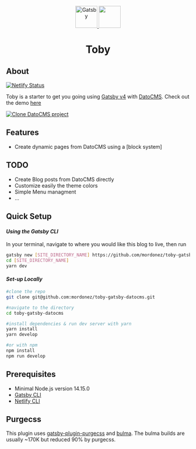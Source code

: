 <p align="center">
  <a href="https://www.gatsbyjs.com">
    <img alt="Gatsby" src="https://www.gatsbyjs.com/Gatsby-Monogram.svg" width="60" />
  </a>
  <a href="https://www.datocms.com/">
    <img src="https://www.datocms.com/images/full_logo.svg" height="60">
  </a>
</p>
<h1 align="center">
  Toby
</h1>

## About

[![Netlify Status](https://api.netlify.com/api/v1/badges/d4373723-f401-428b-bda5-7d561e092c60/deploy-status)](https://app.netlify.com/sites/toby-gatsby-datocms/deploys)

Toby is a starter to get you going using [Gatsby v4](https://www.gatsbyjs.org/) with [DatoCMS](https://datocms.com/). Check out the demo [here](https://toby-gatsby-datocms.netlify.app/)

[![Clone DatoCMS project](https://dashboard.datocms.com/clone/button.svg)](https://dashboard.datocms.com/deploy?repo=mordonez%2Ftoby-gatsby-datocms%3Amain)

## Features

- Create dynamic pages from DatoCMS using a [block system]

## TODO

- Create Blog posts from DatoCMS directly
- Customize easily the theme colors
- Simple Menu managment
- ...

##  Quick Setup

#### *Using the Gatsby CLI*
In your terminal, navigate to where you would like this blog to live, then run
```bash
gatsby new [SITE_DIRECTORY_NAME] https://github.com/mordonez/toby-gatsby-datocms
cd [SITE_DIRECTORY_NAME]
yarn dev
```
#### *Set-up Locally*
```bash
#clone the repo
git clone git@github.com:mordonez/toby-gatsby-datocms.git

#navigate to the directory
cd toby-gatsby-datocms

#install dependencies & run dev server with yarn
yarn install
yarn develop

#or with npm
npm install
npm run develop

```
## Prerequisites

- Minimal Node.js version 14.15.0
- [Gatsby CLI](https://www.gatsbyjs.com/docs/reference/gatsby-cli/)
- [Netlify CLI](https://github.com/netlify/cli)

## Purgecss

This plugin uses [gatsby-plugin-purgecss](https://www.gatsbyjs.org/packages/gatsby-plugin-purgecss/) and [bulma](https://bulma.io/). The bulma builds are usually ~170K but reduced 90% by purgecss.

